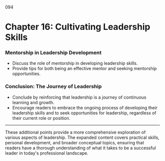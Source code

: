 094


# **Chapter 16: Cultivating Leadership Skills**


### **Mentorship in Leadership Development**

- Discuss the role of mentorship in developing leadership skills.
- Provide tips for both being an effective mentor and seeking mentorship opportunities.


### **Conclusion: The Journey of Leadership**

- Conclude by reinforcing that leadership is a journey of continuous learning and growth.
- Encourage readers to embrace the ongoing process of developing their leadership skills and to seek 
opportunities for leadership, regardless of their current role or position.


---


These additional points provide a more comprehensive exploration of various aspects of leadership. The 
expanded content covers practical skills, personal development, and broader conceptual topics, ensuring 
that readers have a thorough understanding of what it takes to be a successful leader in today's 
professional landscape.